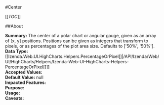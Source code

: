 #Center

[[_TOC_]]

##About

**Summary:**  The center of a polar chart or angular gauge, given as an array of [x, y] positions. Positions can be given as integers that transform to pixels, or as percentages of the plot area size. Defaults to ['50%', '50%'].   
**Data Type:** [[Izenda.Web.UI.HighCharts.Helpers.PercentageOrPixel[]|/API/Izenda/Web/UI/HighCharts/Helpers/Izenda-Web-UI-HighCharts-Helpers-PercentageOrPixel[]]]  
**Accepted Values:**   
**Default Value:** null  
**Impacted Features:**   
**Purpose:**   
**Usage:**   
**Caveats:**   

